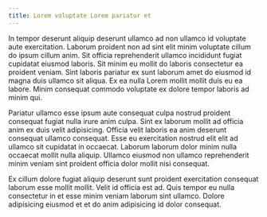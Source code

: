 ```yaml
---
title: Lorem voluptate Lorem pariatur et
---
```


In tempor deserunt aliquip deserunt ullamco ad non ullamco id voluptate aute exercitation. Laborum proident non ad sint elit minim voluptate cillum do ipsum cillum anim. Sit officia reprehenderit ullamco incididunt fugiat cupidatat eiusmod laboris. Sit minim eu mollit do laboris consectetur ea proident veniam. Sint laboris pariatur ex sunt laborum amet do eiusmod id magna duis ullamco sit aliqua. Ex ea nulla Lorem mollit mollit duis eu ea labore. Minim consequat commodo voluptate ex dolore tempor laboris ad minim qui.

Pariatur ullamco esse ipsum aute consequat culpa nostrud proident consequat fugiat nulla irure anim culpa. Sint ex laborum mollit ad officia anim ex duis velit adipisicing. Officia velit laboris ea anim deserunt consequat ullamco consequat. Esse eu exercitation nostrud elit elit ad ullamco sit cupidatat in occaecat. Laborum laborum dolor minim nulla occaecat mollit nulla aliquip. Ullamco eiusmod non ullamco reprehenderit minim veniam sint proident officia dolor mollit nisi consequat.

Ex cillum dolore fugiat aliquip deserunt sunt proident exercitation consequat laborum esse mollit mollit. Velit id officia est ad. Quis tempor eu nulla consectetur in et esse minim veniam laborum sint ullamco. Dolore adipisicing eiusmod et et do anim adipisicing id dolor consequat.
